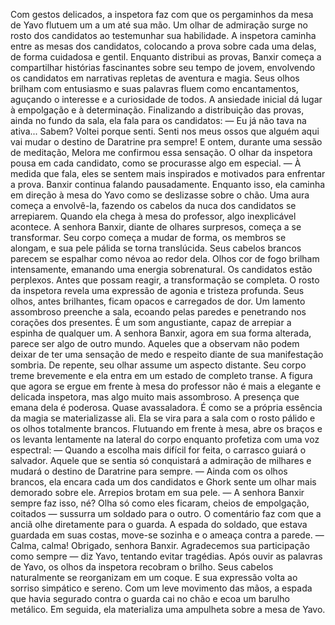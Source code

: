 Com gestos delicados, a inspetora faz com que os pergaminhos da mesa de Yavo flutuem um a um até sua mão. Um olhar de admiração surge no rosto dos candidatos ao testemunhar sua habilidade. A inspetora caminha entre as mesas dos candidatos, colocando a prova sobre cada uma delas, de forma cuidadosa e gentil.
Enquanto distribui as provas, Banxir começa a compartilhar histórias fascinantes sobre seu tempo de jovem, envolvendo os candidatos em narrativas repletas de aventura e magia. Seus olhos brilham com entusiasmo e suas palavras fluem como encantamentos, aguçando o interesse e a curiosidade de todos. A ansiedade inicial dá lugar à empolgação e à determinação.
Finalizando a distribuição das provas, ainda no fundo da sala, ela fala para os candidatos: 
— Eu já não tava na ativa... Sabem? Voltei porque senti. Senti nos meus ossos que alguém aqui vai mudar o destino de Daratrine pra sempre! E ontem, durante uma sessão de meditação, Melora me confirmou essa sensação. O olhar da inspetora pousa em cada candidato, como se procurasse algo em especial. — À medida que fala, eles se sentem mais inspirados e motivados para enfrentar a prova. 
Banxir continua falando pausadamente. Enquanto isso, ela caminha em direção à mesa do Yavo como se deslizasse sobre o chão. Uma aura começa a envolvê-la, fazendo os cabelos da nuca dos candidatos se arrepiarem. Quando ela chega à mesa do professor, algo inexplicável acontece. A senhora Banxir, diante de olhares surpresos, começa a se transformar.
Seu corpo começa a mudar de forma, os membros se alongam, e sua pele pálida se torna translúcida. Seus cabelos brancos parecem se espalhar como névoa ao redor dela. Olhos cor de fogo brilham intensamente, emanando uma energia sobrenatural. 
Os candidatos estão perplexos. Antes que possam reagir, a transformação se completa. O rosto da inspetora revela uma expressão de agonia e tristeza profunda. Seus olhos, antes brilhantes, ficam opacos e carregados de dor. Um lamento assombroso preenche a sala, ecoando pelas paredes e penetrando nos corações dos presentes. É um som angustiante, capaz de arrepiar a espinha de qualquer um.
A senhora Banxir, agora em sua forma alterada, parece ser algo de outro mundo. Aqueles que a observam não podem deixar de ter uma sensação de medo e respeito diante de sua manifestação sombria.
De repente, seu olhar assume um aspecto distante. Seu corpo treme brevemente e ela entra em um estado de completo transe.
A figura que agora se ergue em frente à mesa do professor não é mais a elegante e delicada inspetora, mas algo muito mais assombroso. A presença que emana dela é poderosa. Quase avassaladora. É como se a própria essência da magia se materializasse ali.
Ela se vira para a sala com o rosto pálido e os olhos totalmente brancos. Flutuando em frente à mesa, abre os braços e os levanta lentamente na lateral do corpo enquanto profetiza com uma voz espectral:
— Quando a escolha mais difícil for feita, o carrasco guiará o salvador. Aquele que se sentia só conquistará a admiração de milhares e mudará o destino de Daratrine para sempre. — Ainda com os olhos brancos, ela encara cada um dos candidatos e Ghork sente um olhar mais demorado sobre ele. Arrepios brotam em sua pele.
— A senhora Banxir sempre faz isso, né? Olha só como eles ficaram, cheios de empolgação, coitados — sussurra um soldado para o outro. 
O comentário faz com que a anciã olhe diretamente para o guarda. A espada do soldado, que estava guardada em suas costas, move-se sozinha e o ameaça contra a parede. 
— Calma, calma! Obrigado, senhora Banxir. Agradecemos sua participação como sempre — diz Yavo, tentando evitar tragédias.
Após ouvir as palavras de Yavo, os olhos da inspetora recobram o brilho. Seus cabelos naturalmente se reorganizam em um coque. E sua expressão volta ao sorriso simpático e sereno. Com um leve movimento das mãos, a espada que havia segurado contra o guarda cai no chão e ecoa um barulho metálico. Em seguida, ela materializa uma ampulheta sobre a mesa de Yavo.